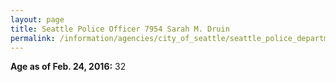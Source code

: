 ```yaml
---
layout: page
title: Seattle Police Officer 7954 Sarah M. Druin
permalink: /information/agencies/city_of_seattle/seattle_police_department/copbook/7954/
---
```


**Age as of Feb. 24, 2016:** 32
